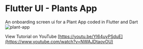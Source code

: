 # Flutter UI - Plants App

An onboarding screen ui for a Plant App coded in Flutter and Dart
![plant-app](https://user-images.githubusercontent.com/102694446/173368186-5ac0d80f-d6f6-4594-98b3-838d95b0b8f8.png)

View Tutorial on YouTube
[https://youtu.be/YI64uyPSduE](https://www.youtube.com/watch?v=NWAJDtaovOU)

